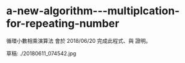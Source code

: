 # a-new-algorithm---multiplcation-for-repeating-number
循環小數相乘演算法
會於 2018/06/20 完成此程式、與 證明。

草稿:
./20180611_074542.jpg


